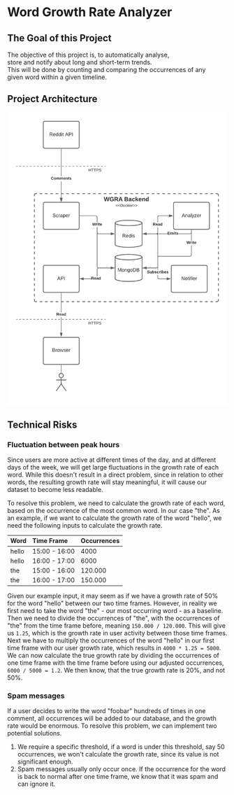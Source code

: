 # Word Growth Rate Analyzer

## The Goal of this Project

The objective of this project is, to automatically analyse, store and notify about long and short-term trends. This will be done by counting and comparing the occurrences of any given word within a given timeline.

## Project Architecture

![WGRA Architecture](WGRA-Architecture.png)

## Technical Risks

### Fluctuation between peak hours

Since users are more active at different times of the day, and at different days of the week, we will get large fluctuations in the growth rate of each word. While this doesn't result in a direct problem, since in relation to other words, the resulting growth rate will stay meaningful, it will cause our dataset to become less readable.

To resolve this problem, we need to calculate the growth rate of each word, based on the occurrence of the most common word. In our case "the". As an example, if we want to calculate the growth rate of the word "hello", we need the following inputs to calculate the growth rate.

| Word  | Time Frame    | Occurrences |
| :---- | :------------ | :---------- |
| hello | 15:00 - 16:00 | 4000        |
| hello | 16:00 - 17:00 | 6000        |
| the   | 15:00 - 16:00 | 120.000     |
| the   | 16:00 - 17:00 | 150.000     |

Given our example input, it may seem as if we have a growth rate of 50% for the word "hello" between our two time frames. However, in reality we first need to take the word "the" - our most occurring word - as a baseline. Then we need to divide the occurrences of "the", with the occurrences of "the" from the time frame before, meaning `150.000 / 120.000`. This will give us `1.25`, which is the growth rate in user activity between those time frames. Next we have to multiply the occurrences of the word "hello" in our first time frame with our user growth rate, which results in `4000 * 1.25 = 5000`. We can now calculate the true growth rate by dividing the occurrences of one time frame with the time frame before using our adjusted occurrences, `6000 / 5000 = 1.2`. We then know, that the true growth rate is 20%, and not 50%.

### Spam messages

If a user decides to write the word "foobar" hundreds of times in one comment, all occurrences will be added to our database, and the growth rate would be enormous. To resolve this problem, we can implement two potential solutions.

1. We require a specific threshold, if a word is under this threshold, say 50 occurrences, we won't calculate the growth rate, since its value is not significant enough.
2. Spam messages usually only occur once. If the occurrence for the word is back to normal after one time frame, we know that it was spam and can ignore it.
